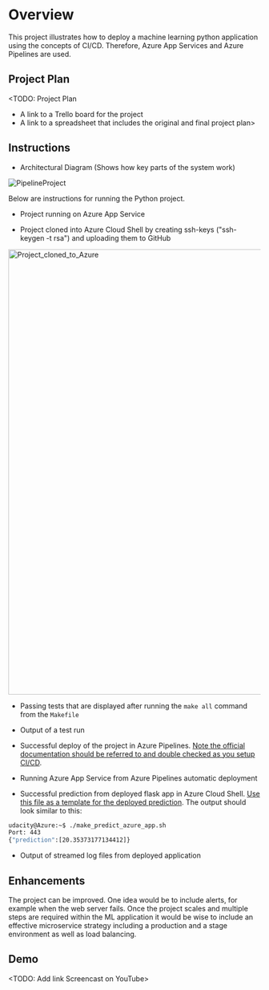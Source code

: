 # Overview

This project illustrates how to deploy a machine learning python application using the concepts of CI/CD. Therefore, Azure App Services and Azure Pipelines are used.

## Project Plan
<TODO: Project Plan

* A link to a Trello board for the project
* A link to a spreadsheet that includes the original and final project plan>

## Instructions

* Architectural Diagram (Shows how key parts of the system work)

![PipelineProject](https://user-images.githubusercontent.com/25867675/186108902-7f148f24-51ed-4b73-8e0b-fc1e82764aa9.jpeg)

Below are instructions for running the Python project.

* Project running on Azure App Service

* Project cloned into Azure Cloud Shell by creating ssh-keys ("ssh-keygen -t rsa") and uploading them to GitHub
<img width="888" alt="Project_cloned_to_Azure" src="https://user-images.githubusercontent.com/25867675/186111763-a542f7af-d7de-4ec5-a651-b85b8f669aea.png">


* Passing tests that are displayed after running the `make all` command from the `Makefile`

* Output of a test run

* Successful deploy of the project in Azure Pipelines.  [Note the official documentation should be referred to and double checked as you setup CI/CD](https://docs.microsoft.com/en-us/azure/devops/pipelines/ecosystems/python-webapp?view=azure-devops).

* Running Azure App Service from Azure Pipelines automatic deployment

* Successful prediction from deployed flask app in Azure Cloud Shell.  [Use this file as a template for the deployed prediction](https://github.com/udacity/nd082-Azure-Cloud-DevOps-Starter-Code/blob/master/C2-AgileDevelopmentwithAzure/project/starter_files/flask-sklearn/make_predict_azure_app.sh).
The output should look similar to this:

```bash
udacity@Azure:~$ ./make_predict_azure_app.sh
Port: 443
{"prediction":[20.35373177134412]}
```

* Output of streamed log files from deployed application

> 

## Enhancements

The project can be improved. One idea would be to include alerts, for example when the web server fails. Once the project scales and multiple steps are required within the ML application it would be wise to include an effective microservice strategy including a production and a stage environment as well as load balancing.

## Demo 

<TODO: Add link Screencast on YouTube>



